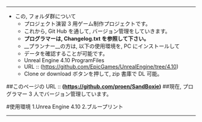 ﻿***
* この, フォルダ群について
	- プロジェクト演習 3 用ゲーム制作プロジェクトです。
	- これから, Git Hub を通して, バージョン管理をしていきます。
	- __プログラマーは, Changelog.txt を参照して下さい。__
	- __プランナー__の方は, 以下の使用環境を, PC にインストールして
	- データを確認することが可能です。
	- Unreal Engine 4.10 ProgramFiles
	- URL :: (https://github.com/EpicGames/UnrealEngine/tree/4.10)
	- Clone or download ボタンを押して, zip 書庫で DL 可能。

##このページの URL :: __(https://github.com/proen/SandBoxie)__
##現在, プログラマー 3 人でバージョン管理しています。

#使用環境
1.Unrea Engine 4.10
2.ブループリント
***